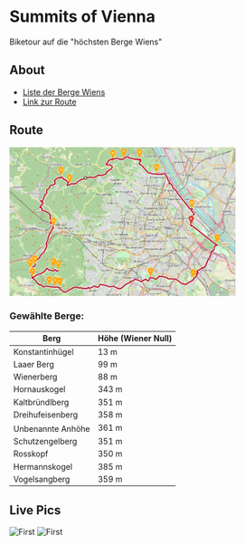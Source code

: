 # Summits of Vienna
Biketour auf die "höchsten Berge Wiens"

## About
* <a href="https://de.wikipedia.org/wiki/Liste_der_Berge_Wiens" target="_blank">Liste der Berge Wiens</a>
* <a href="https://maps.openrouteservice.org/directions?n1=48.178163&n2=16.374092&n3=14&a=48.210397,16.403157,48.19324,16.439332,48.161008,16.405966,48.162421,16.34697,48.153318,16.221313,48.153719,16.215219,48.154348,16.20698,48.162078,16.183548,48.168948,16.21964,48.171037,16.212258,48.162393,16.183805,48.170221,16.180372,48.173599,16.186638,48.208345,16.21243,48.255223,16.222944,48.248283,16.235132,48.270626,16.294785,48.271883,16.310062,48.271597,16.332035,48.258113,16.355295,48.225244,16.404476,48.210232,16.403232&b=2&c=0&k1=en-US&k2=km" target="_blank">Link zur Route</a>

## Route
<img src="route.png" alt="W" width="400"/>

### Gewählte Berge:


| Berg               | Höhe (Wiener Null) |
|--------------------|--------------------|
| Konstantinhügel    | 13 m               |
| Laaer Berg         | 99 m               |
| Wienerberg         | 88 m               |
| Hornauskogel       | 343 m              |
| Kaltbründlberg     | 351 m              |
| Dreihufeisenberg   | 358 m              |
| Unbenannte Anhöhe <sup>  | 361 m              |
| Schutzengelberg    | 351 m              |
| Rosskopf           | 350 m              |
| Hermannskogel      | 385 m              |
| Vogelsangberg      | 359 m              |

[^1]: im Lainzer Tiergarten an der Stadtgrenze zu Purkersdorf

## Live Pics
<img src="20200816_102459.jpg" alt="First" width="600"/>
<img src="20200816_132113.jpg" alt="First" width="600"/>
